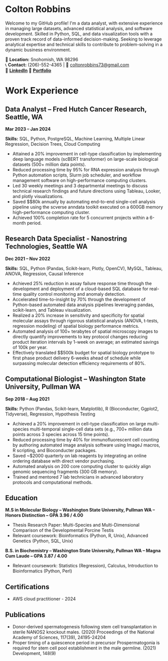 # Colton Robbins

Welcome to my GitHub profile! I'm a data analyst, with extensive experience in managing large datasets, advanced statistical analysis, and software development. Skilled in Python, SQL, and data visualization tools with a proven track record of data-informed decision-making. Seeking to leverage analytical expertise and technical skills to contribute to problem-solving in a dynamic business environment.

📍 **Location:** Snohomish, WA 98296  
📞 **Contact:** (206)-552-4365 | 📧 coltonrobbins73@gmail.com  
🔗 **[LinkedIn](www.linkedin.com/in/colton-robbins73)**
🏅 **[Portfolio](https://portfolio-cmr.github.io/Directory/)**

# Work Experience

## Data Analyst – Fred Hutch Cancer Research, Seattle, WA
**Mar 2023 – Jan 2024**

**Skills:** SQL, Python, PostgreSQL, Machine Learning, Multiple Linear Regression, Decision Trees, Cloud Computing

- Attained a 20% improvement in cell-type classification by implementing deep language models (scBERT transformer) on large-scale biological datasets (500+ million data points).
- Reduced processing time by 95% for RNA expression analysis through Python automation scripts, Slurm job scheduler, and workflow management software on high-performance computing clusters.
- Led 30 weekly meetings and 3 departmental meetings to discuss technical research findings and future directions using Tableau, Looker, and plotly visualizations.
- Saved $$80k annually by automating end-to-end single-cell analysis pipeline using the scverse anndata toolkit executed on a 600GB memory high-performance computing cluster.
- Achieved 100% completion rate for 5 concurrent projects within a 6-month period.

## Research Data Specialist - Nanostring Technologies, Seattle WA
**Dec 2021 – Nov 2022**

**Skills:** SQL, Python (Pandas, Scikit-learn, Plotly, OpenCV), MySQL, Tableau, ANOVA, Regression, Causal Inference

- Achieved 25% reduction in assay failure response time through the development and deployment of a cloud-based SQL database for real-time quality control monitoring and anomaly detection.
- Accelerated time-to-insight by 70% through the development of Python-based automated data analysis pipelines leveraging pandas, scikit-learn, and Tableau visualization.
- Realized a 20% increase in sensitivity and specificity for spatial molecular assays through rigorous statistical analysis (ANOVA, t-tests, regression modeling) of spatial biology performance metrics.
- Automated analysis of 100+ terabytes of spatial microscopy images to directly quantify improvements to key protocol changes reducing product iteration intervals by 1-week on average; an estimated savings of 100k per year.
- Effectively translated $$500k budget for spatial biology prototype to first phase product delivery 6-weeks ahead of schedule while surpassing molecular detection efficiency requirements of 80%.

## Computational Biologist – Washington State University, Pullman WA
**Sep 2018 – Aug 2021**

**Skills:** Python (Pandas, Scikit-learn, Matplotlib), R (Bioconducter, Ggplot2, Tidyverse), Regression, Hypothesis Testing

- Achieved a 20% improvement in cell-type classification on large multi-species multi-temporal single-cell data sets (e.g., 700+ million data points across 3 species across 15 time points).
- Reduced processing time by 40% for immunofluorescent cell counting by authoring automated image analysis software using ImageJ macros, R scripting, and Bioconducter packages.
- Saved ~$2000 quarterly on lab reagents by integrating an online ordering database with direct vendor purchasing.
- Automated analysis on 200 core computing cluster to quickly align genomic sequencing fragments (300 GB memory).
- Trained and mentored 7 lab technicians in advanced laboratory protocols and computational methods.

## Education

**M.S in Molecular Biology – Washington State University, Pullman WA – Honors Distinction – GPA 3.96 / 4.00**

- Thesis Research Paper: Multi-Species and Multi-Dimensional Comparison of the Developmental Porcine Testis
- Relevant coursework: Bioinformatics (Python, R, Unix), Advanced Genetics (Python, SQL, Unix)

**B.S. in Biochemistry – Washington State University, Pullman WA – Magna Cum Laude – GPA 3.87 / 4.00**

- Relevant coursework: Statistics (Regression), Calculus, Introduction to Bioinformatics (Python, Perl)

## Certifications

- AWS cloud practitioner - 2024

## Publications

- Donor-derived spermatogenesis following stem cell transplantation in sterile NANOS2 knockout males. (2020) Proceedings of the National Academy of Sciences, 117(39), 24195-24204
- Proper timing of a quiescence period in precursor Prospermatogonia is required for stem cell pool establishment in the male germline. (2021) Development, 148(9)
